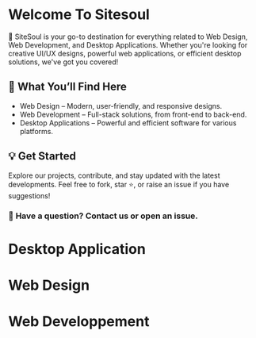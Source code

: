 # Welcome To Sitesoul
🚀 SiteSoul is your go-to destination for everything related to Web Design, Web Development, and Desktop Applications. Whether you're looking for creative UI/UX designs, powerful web applications, or efficient desktop solutions, we've got you covered!
## 🔹 What You’ll Find Here
  - Web Design – Modern, user-friendly, and responsive designs.
  - Web Development – Full-stack solutions, from front-end to back-end.
  - Desktop Applications – Powerful and efficient software for various platforms.
## 💡 Get Started
Explore our projects, contribute, and stay updated with the latest developments. Feel free to fork, star ⭐, or raise an issue if you have suggestions!
### 📩 **Have a question?** Contact us or open an issue.
# Desktop Application
# Web Design
# Web Developpement
